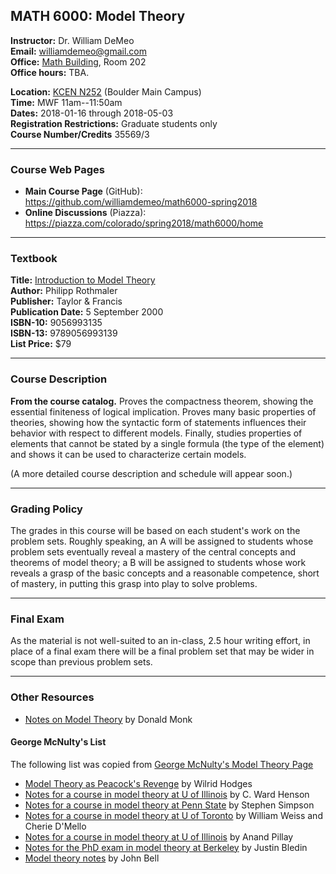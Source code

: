 
## MATH 6000: Model Theory

**Instructor:**  Dr. William DeMeo    
**Email:** [williamdemeo@gmail.com](mailto:williamdemeo@gmail.com)   
**Office:** [Math Building](https://www.google.com/maps/place/Mathematics+Building,+Boulder,+CO+80305/@40.0077558,-105.2651941,18z/data=!3m1!4b1!4m5!3m4!1s0x876bedcb63fc434b:0x103526dd5cc47ed7!8m2!3d40.0077558!4d-105.2645434), Room 202   
**Office hours:** TBA.    

**Location:** [KCEN N252](https://www.colorado.edu/map/?id=336&mrkIid=193914)   (Boulder Main Campus)  
**Time:** MWF 11am--11:50am   
**Dates:** 2018-01-16 through 2018-05-03    
**Registration Restrictions:**  Graduate students only  
**Course Number/Credits** 35569/3    

-------------------------------------------------------

### Course Web Pages

- **Main Course Page** (GitHub):  
  https://github.com/williamdemeo/math6000-spring2018  
- **Online Discussions** (Piazza):   
  https://piazza.com/colorado/spring2018/math6000/home

-------------------------------------------

### Textbook

**Title:** [Introduction to Model Theory](https://www.barnesandnoble.com/noresults/introduction-to-model-theory-philipp-rothmaler/)    
**Author:** Philipp Rothmaler  
**Publisher:** Taylor & Francis  
**Publication Date:** 5 September 2000   
**ISBN-10:** 9056993135  
**ISBN-13:** 9789056993139  
**List Price:** $79

-----------------------------------------------------------


### Course Description

**From the course catalog.** Proves the compactness theorem, showing the essential 
finiteness of logical implication. Proves many basic properties of theories, 
showing how the syntactic form of statements influences their behavior with 
respect to different models. Finally, studies properties of elements that cannot 
be stated by a single formula (the type of the element) and shows it can be used 
to characterize certain models.

(A more detailed course description and schedule will appear soon.)

----------------------------------------------------

### Grading Policy
The grades in this course will be based on each student's work on the problem 
sets. Roughly speaking, an A will be assigned to students whose problem sets 
eventually reveal a mastery of the central concepts and theorems of model 
theory; a B will be assigned to students whose work reveals a grasp of the 
basic concepts and a reasonable competence, short of mastery, in putting 
this grasp into play to solve problems.

------------------------------------------------------------------

### Final Exam
As the material is not well-suited to an in-class, 2.5 hour writing effort, 
in place of a final exam there will be a final problem set that may be wider 
in scope than previous problem sets.

------------------------------------------------------------

### Other Resources

+ [Notes on Model Theory](http://euclid.colorado.edu/~monkd/m6000.pdf) by Donald Monk
 
#### George McNulty's List

The following list was copied from [George McNulty's Model Theory Page](http://people.math.sc.edu/mcnulty/762/index.html)

+ [Model Theory as Peacock's Revenge](./notes/misc/Hodges.pdf) by Wilrid
Hodges  
+ [Notes for a course in model theory at U of Illinois](./notes/misc/Henson.pdf) by C. Ward Henson
+ [Notes for a course in model theory at Penn State](./notes/misc/Simpson.pdf) by Stephen Simpson
+ [Notes for a course in model theory at U of Toronto](./notes/misc/WeissDMello.pdf) by William Weiss and Cherie D'Mello
+ [Notes for a course in model theory at U of Illinois](./notes/misc/Pillay.pdf) by Anand Pillay
+ [Notes for the PhD exam in model theory at Berkeley](./notes/misc/Bledin.pdf) by Justin Bledin
+ [Model theory notes](./notes/misc/Bell.pdf) by John Bell
